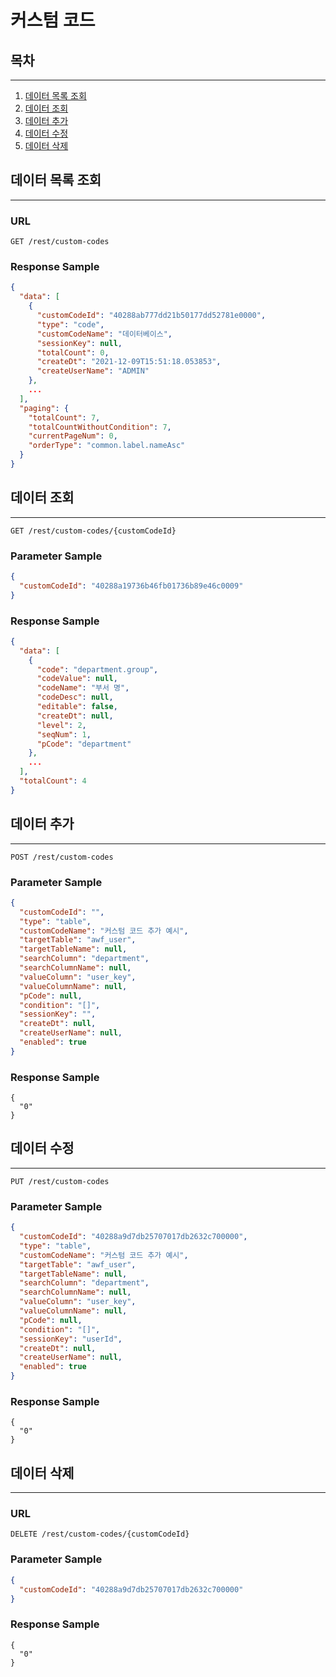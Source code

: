 # 커스텀 코드

## 목차

---

1. [데이터 목록 조회](#데이터-목록-조회)
2. [데이터 조회](#데이터-조회)
3. [데이터 추가](#데이터-추가)
4. [데이터 수정](#데이터-수정)
5. [데이터 삭제](#데이터-삭제)

## 데이터 목록 조회

---

### URL

```
GET /rest/custom-codes
```

### Response Sample

```json
{
  "data": [
    {
      "customCodeId": "40288ab777dd21b50177dd52781e0000",
      "type": "code",
      "customCodeName": "데이터베이스",
      "sessionKey": null,
      "totalCount": 0,
      "createDt": "2021-12-09T15:51:18.053853",
      "createUserName": "ADMIN"
    },
    ...
  ],
  "paging": {
    "totalCount": 7,
    "totalCountWithoutCondition": 7,
    "currentPageNum": 0,
    "orderType": "common.label.nameAsc"
  }
}
```

## 데이터 조회

---

```
GET /rest/custom-codes/{customCodeId}
```

### Parameter Sample

```json
{
  "customCodeId": "40288a19736b46fb01736b89e46c0009"
}
```

### Response Sample

```json
{
  "data": [
    {
      "code": "department.group",
      "codeValue": null,
      "codeName": "부서 명",
      "codeDesc": null,
      "editable": false,
      "createDt": null,
      "level": 2,
      "seqNum": 1,
      "pCode": "department"
    },
    ...
  ],
  "totalCount": 4
}
```

## 데이터 추가

---

```
POST /rest/custom-codes
```

### Parameter Sample

```json
{
  "customCodeId": "",
  "type": "table",
  "customCodeName": "커스텀 코드 추가 예시",
  "targetTable": "awf_user",
  "targetTableName": null,
  "searchColumn": "department",
  "searchColumnName": null,
  "valueColumn": "user_key",
  "valueColumnName": null,
  "pCode": null,
  "condition": "[]",
  "sessionKey": "",
  "createDt": null,
  "createUserName": null,
  "enabled": true
}
```

### Response Sample

```
{
  "0"
}
```

## 데이터 수정

---

```
PUT /rest/custom-codes
```

### Parameter Sample

```json
{
  "customCodeId": "40288a9d7db25707017db2632c700000",
  "type": "table",
  "customCodeName": "커스텀 코드 추가 예시",
  "targetTable": "awf_user",
  "targetTableName": null,
  "searchColumn": "department",
  "searchColumnName": null,
  "valueColumn": "user_key",
  "valueColumnName": null,
  "pCode": null,
  "condition": "[]",
  "sessionKey": "userId",
  "createDt": null,
  "createUserName": null,
  "enabled": true
}
```

### Response Sample

```
{
  "0"
}
```

## 데이터 삭제

---

### URL

```
DELETE /rest/custom-codes/{customCodeId}
```

### Parameter Sample

```json
{
  "customCodeId": "40288a9d7db25707017db2632c700000"
}
```

### Response Sample

```
{
  "0"
}
```